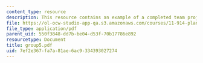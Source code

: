 ```yaml
---
content_type: resource
description: This resource contains an example of a completed team project.
file: https://ol-ocw-studio-app-qa.s3.amazonaws.com/courses/11-914-planning-communication-spring-2007/7ef2e367fa7a81ae6ac9334393027274_group5.pdf
file_type: application/pdf
parent_uid: 550f3848-dd7b-be04-d53f-70b17786e892
resourcetype: Document
title: group5.pdf
uid: 7ef2e367-fa7a-81ae-6ac9-334393027274
---
```

